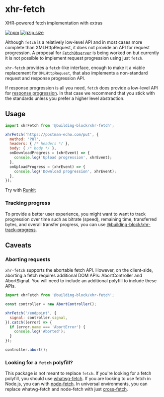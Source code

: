 # xhr-fetch

XHR-powered fetch implementation with extras

<a href="https://www.npmjs.com/package/@building-block/xhr-fetch"><img src="https://img.shields.io/npm/v/@building-block/xhr-fetch.svg?style=flat" alt="npm"></a>
<a href="https://unpkg.com/@building-block/xhr-fetch/"><img src="https://img.badgesize.io/https://unpkg.com/@building-block/xhr-fetch/lib/xhrFetch.js?compression=gzip" alt="gzip size"></a>

Although `fetch` is a relatively low-level API and in most cases more complete than XMLHttpRequest, it does not provide an API for request progression. A proposal for [`FetchObserver`](https://github.com/whatwg/fetch/issues/607) is being
worked on but currently it is not possible to implement request progression using just `fetch`.

`xhr-fetch` provides a `fetch`-like interface, enough to make it a viable replacement for `XMLHttpRequest`, that also implements a non-standard request and response progression API.

If response progression is all you need, `fetch` does provide a low-level API for [response progression](https://fetch.spec.whatwg.org/#fetch-api). In that case we recommend that you stick with the standards unless you prefer a higher level abstraction.

## Usage

```javascript
import xhrFetch from '@building-block/xhr-fetch';

xhrFetch('https://postman-echo.com/put', {
  method: 'PUT',
  headers: { /* headers */ },
  body: { /* body */ },
  onDownloadProgress = (xhrEvent) => {
    console.log('Upload progression', xhrEvent);
  },
  onUploadProgress = (xhrEvent) => {
    console.log('Download progression', xhrEvent);
  },
});
```

Try with [Runkit](https://npm.runkit.com/@building-block/xhr-fetch)

### Tracking progress

To provide a better user experience, you might want to want to track progression over time such as bitrate (speed), remaining time, transferred bytes, and overall transfer progress, you can use [@building-block/xhr-track-progress](../xhr-track-progress).

## Caveats

### Aborting requests

`xhr-fetch` supports the abortable fetch API. However, on the client-side, aborting a fetch requires additional DOM APIs: AbortController and AbortSignal. You will need to include an additional polyfill to include these APIs.

```javascript
import xhrFetch from '@building-block/xhr-fetch';

const controller = new AbortController();

xhrFetch('/endpoint', {
  signal: controller.signal,
}).catch((error) => {
  if (error.name === 'AbortError') {
    console.log('Aborted');
  }
});

controller.abort();
```

### Looking for a `fetch` polyfill?

This package is not meant to replace `fetch`. If you're looking for a fetch polyfill, you should use
[whatwg-fetch](https://github.com/github/fetch). If you are looking to use fetch in Node.js, you can
with [node-fetch](https://github.com/bitinn/node-fetch). In universal environments, you can replace
whatwg-fetch and node-fetch with just [cross-fetch](https://github.com/lquixada/cross-fetch).
